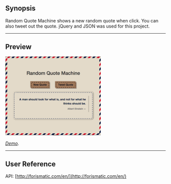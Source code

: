 ## Synopsis

Random Quote Machine shows a new random quote when click. You can also tweet out the quote. jQuery and JSON was used for this project. 

---
## Preview

![Project Preview](https://github.com/lizzyQ/Random-Quote-Machine/blob/master/preview.png?raw=true)

[*Demo*](http://codepen.io/lizzyQ/full/bBXWgM/). 


***
## User Reference

API: [http://forismatic.com/en/](http://forismatic.com/en/)
